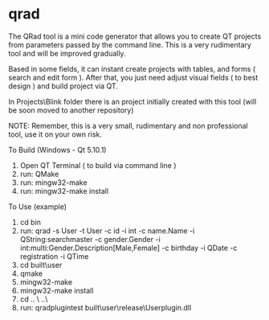 # qrad

The QRad tool is a mini code generator that allows you to create QT projects from parameters passed by the command line. This is a very rudimentary tool and will be improved gradually.

Based in some fields, it can instant create projects with tables, and forms ( search and edit form ). After that, you just need adjust visual fields ( to best design ) and build project via QT.

In Projects\Blink folder there is an project initially created with this tool (will be soon moved to another repository)

NOTE: Remember, this is a very small, rudimentary and non professional tool, use it on your own risk.


To Build (Windows - Qt 5.10.1)

1. Open QT Terminal ( to build via command line )
2. run: QMake
3. run: mingw32-make
4. run: mingw32-make install

To Use (example)

1. cd bin
2. run: qrad -s User -t User -c id -i int -c name.Name -i QString:searchmaster -c gender.Gender -i int:multi:Gender.Description[Male,Female] -c birthday -i QDate -c registration -i QTime
3. cd built\user
4. qmake
5. mingw32-make
6. mingw32-make install
7. cd .. \ ..\
8. run: qradplugintest built\user\release\Userplugin.dll

